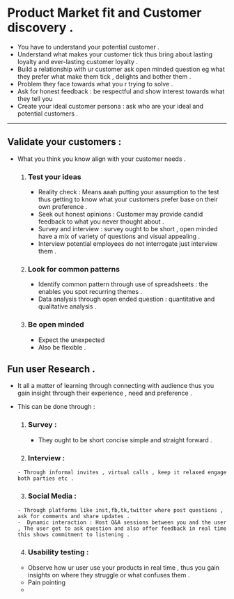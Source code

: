 # Product Market fit and Customer discovery .

- You have to understand your potential customer .
- Understand what makes your customer tick thus bring about lasting loyalty and ever-lasting customer loyalty .
- Build a relationship with ur customer ask open minded question eg what they prefer what make them tick , delights and bother them .
- Problem they face towards what you r trying to solve .
- Ask for honest feedback : be respectful and show interest towards what they tell you 
- Create your ideal customer persona : ask who are your ideal and potential customers . 
___
## Validate your customers :
- What you think you know align with your customer needs .

    1) ### Test your ideas
        - Reality check : Means aaah putting your assumption to the test thus getting to know what your customers prefer base on their own preference .
        - Seek out honest opinions : Customer may provide candid feedback to what you never thought about .
        - Survey and interview : survey ought to be short , open minded have a mix of variety of questions and visual appealing .
        - Interview potential employees do not interrogate just interview them  .
    2) ### Look for common patterns 
        - Identify common pattern through use of spreadsheets : the enables you spot recurring themes .
        - Data analysis through open ended question : quantitative and qualitative analysis .
    3) ### Be open minded 
        - Expect the unexpected 
        - Also be flexible .

## Fun user Research . 
- It all a matter of learning through connecting with audience thus you gain insight through their experience , need and preference .
- This can be done through :

    1) ### Survey :
       - They ought to be short concise simple and straight forward .
    2) ### Interview :
      - Through informal invites , virtual calls , keep it relaxed engage both parties etc .
    3) ### Social Media :
      - Through platforms like inst,fb,tk,twitter where post questions , ask for comments and share updates .
      -  Dynamic interaction : Host Q&A sessions between you and the user , The user get to ask question and also offer feedback in real time this shows commitment to listening .
    4) ### Usability testing :
     - Observe how ur user use your products in real time , thus you gain insights on where they struggle or what confuses them .
     - Pain pointing 
     -